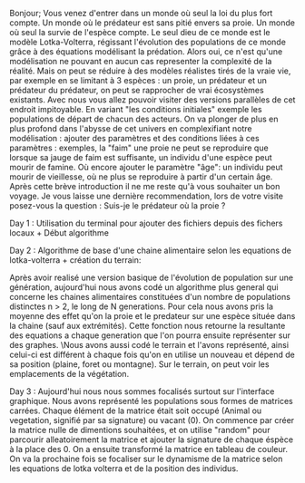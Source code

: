 Bonjour; Vous venez d'entrer dans un monde où seul la loi du plus fort compte. Un monde où le prédateur est sans pitié envers sa proie. Un monde où seul la survie de l'espèce compte. Le seul dieu de ce monde est le modèle Lotka-Volterra, régissant l'évolution des populations de ce monde grâce à des équations modélisant la prédation. Alors oui, ce n'est qu'une modélisation ne pouvant en aucun cas representer la complexité de la réalité. Mais on peut se réduire à des modèles réalistes tirés de la vraie vie, par exemple en se limitant à 3 espèces : un proie, un prédateur et un prédateur du prédateur, on peut se rapprocher de vrai écosystèmes existants. Avec nous vous allez pouvoir visiter des versions parallèles de cet endroit impitoyable. En variant "les conditions initiales" exemple les populations de départ de chacun des acteurs. On va plonger de plus en plus profond dans l'abysse de cet univers en complexifiant notre modélisation : ajouter des paramètres et des conditions liées à ces paramètres : exemples, la "faim" une proie ne peut se reproduire que lorsque sa jauge de faim est suffisante, un individu d'une espèce peut mourir de famine. Où encore ajouter le paramètre "âge": un individu peut mourir de vieillesse, où ne plus se reproduire à partir d'un certain âge. Après cette brève introduction il ne me reste qu'à vous souhaiter un bon voyage. Je vous laisse une dernière recommendation, lors de votre visite posez-vous la question : Suis-je le prédateur où la proie ?

Day 1 : Utilisation du terminal pour ajouter des fichiers depuis des fichers locaux + Début algorithme

Day 2 : Algorithme de base d'une chaine alimentaire selon les equations de lotka-volterra + création du terrain: 

Après avoir realisé une version basique de l'évolution de population sur une génération, aujourd'hui nous avons codé un algorithme plus general qui concerne les chaines alimentaires constituées d'un nombre de populations distinctes n > 2, le long de N generations. Pour cela nous avons pris la moyenne des effet qu'on la proie et le predateur sur une espèce située dans la chaine (sauf aux extrémités). Cette fonction nous retourne la resultante des equations a chaque generation que l'on pourra ensuite représenter sur des graphes.
\Nous avons aussi codé le terrain et l'avons représenté, ainsi celui-ci est différent à chaque fois qu'on en utilise un nouveau et dépend de sa position (plaine, foret ou montagne). Sur le terrain, on peut voir les emplacements de la végétation.

Day 3 : Aujourd'hui nous nous sommes focalisés surtout sur l'interface graphique. Nous avons représenté les populations sous formes de matrices carrées. Chaque élément de la matrice était soit occupé (Animal ou vegetation, signifié par sa signature) ou vacant (0). On commence par créer la matrice nulle de dimentions souhaitées, et on utilise "random" pour parcourir alleatoirement la matrice et ajouter la signature de chaque éspèce à la place des 0. On a ensuite transformé la matrice en tableau de couleur.
On va la prochaine fois se focaliser sur le dynamisme de la matrice selon les equations de lotka volterra et de la position des individus.
